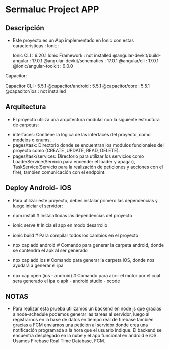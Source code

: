# Sermaluc Project APP

## Descripción
* Este proyecto es un App  implementado en Ionic con estas caracteristicas : 
Ionic:

   Ionic CLI                     : 6.20.1
   Ionic Framework               : not installed
   @angular-devkit/build-angular : 17.0.1
   @angular-devkit/schematics    : 17.0.1
   @angular/cli                  : 17.0.1
   @ionic/angular-toolkit        : 9.0.0

Capacitor:

   Capacitor CLI      : 5.5.1
   @capacitor/android : 5.5.1
   @capacitor/core    : 5.5.1
   @capacitor/ios     : not installed

## Arquitectura
* El proyecto utiliza una arquitectura modular con la siguiente estructura de carpetas:

- interfaces: Contiene la lógica de las interfaces del proyecto, como modelos o enums.
- pages/task: Directorio donde se encuentran los modulos funcionales del proyecto como (CREATE ,UPDATE, READ, DELETE).
- pages/task/services: Directorio para utilizar los servicios como LoaderService(Servicio para encender el loader y apagar), TaskService(Servicio para la realización de peticiones y acciones con el fire), tambien comunicación con el endpoint. 

## Deploy Android- iOS 
- Para utilizar este proyecto, debes instalar primero las dependencias y luego iniciar el servidor:

- npm install          # Instala todas las dependencias del proyecto
- ionic serve          # Inicia el app en modo desarrollo
- ionic build          # Para compilar todos los cambios en el proyecto
- npx cap add android  # Comando para generar la carpeta android, donde se contendra el apk al ser generado
- npx cap add ios      # Comando para generar la carpeta iOS, donde nos ayudará a generar el ipa
- npx cap open (ios - android) # Comando para abrir el motor por el cual sera generado el ipa o apk - android studio - xcode

## NOTAS 
- Para realizar esta prueba utilizamos un backend en node js que gracias a node-schedule podemos generar las tareas al servidor, luego al registrarnos en la base de datos en tiempo real de firebase también gracias a FCM enviamos una petición al servidor donde crea una notificación programada a la hora que el usuario indique. El backend se encuentra desplegado en la nube y el app funcional en android e iOS. Usamos Firebase Real Time Database, FCM. 